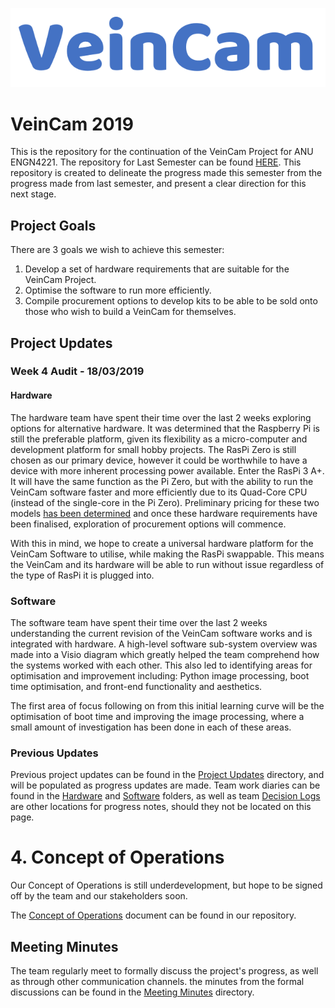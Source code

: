 
![VeinCam](https://github.com/chrisbodger/veincam2019/blob/master/Administration/Images/veincam1.png)

# VeinCam 2019

This is the repository for the continuation of the VeinCam Project for ANU ENGN4221. The repository for Last Semester can be found [HERE](https://www.github.com/chrisbodger/veincam). This repository is created to delineate the progress made this semester from the progress made from last semester, and present a clear direction for this next stage.

## Project Goals
There are 3 goals we wish to achieve this semester:

1. Develop a set of hardware requirements that are suitable for the VeinCam Project.
2. Optimise the software to run more efficiently.
3. Compile procurement options to develop kits to be able to be sold onto those who wish to build a VeinCam for themselves.

## Project Updates
### Week 4 Audit - 18/03/2019
#### Hardware
The hardware team have spent their time over the last 2 weeks exploring options for alternative hardware. It was determined that the Raspberry Pi is still the preferable platform, given its flexibility as a micro-computer and development platform for small hobby projects. The RasPi Zero is still chosen as our primary device, however it could be worthwhile to have a device with more inherent processing power available. Enter the RasPi 3 A+. It will have the same function as the Pi Zero, but with the ability to run the VeinCam software faster and more efficiently due to its Quad-Core CPU (instead of the single-core in the Pi Zero). Preliminary pricing for these two models [has been determined](/Hardware/Estimated%20Financials.xlsx) and once these hardware requirements have been finalised, exploration of procurement options will commence.   

With this in mind, we hope to create a universal hardware platform for the VeinCam Software to utilise, while making the RasPi swappable. This means the VeinCam and its hardware will be able to run without issue regardless of the type of RasPi it is plugged into.

### Software
The software team have spent their time over the last 2 weeks understanding the current revision of the VeinCam software works and is integrated with hardware. A high-level software sub-system overview was made into a Visio diagram which greatly helped the team comprehend how the systems worked with each other. This also led to identifying areas for optimisation and improvement including: Python image processing, boot time optimisation, and front-end functionality and aesthetics.

The first area of focus following on from this initial learning curve will be the optimisation of boot time and improving the image processing, where a small amount of investigation has been done in each of these areas.

### Previous Updates
Previous project updates can be found in the [Project Updates](Administration/project-updates) directory, and will be populated as progress updates are made. Team work diaries can be found in the [Hardware](/Hardware/HardwareDiary.md) and [Software](/Software/SoftwareDiary.md) folders, as well as team [Decision Logs](/Administration/Project/Decision-Log.md) are other locations for progress notes, should they not be located on this page.

# 4. Concept of Operations
Our Concept of Operations is still underdevelopment, but hope to be signed off by the team and our stakeholders soon.

The [Concept of Operations](Administration/Project/CONOPS.md) document can be found in our repository.

## Meeting Minutes
The team regularly meet to formally discuss the project's progress, as well as through other communication channels. the minutes from the formal discussions can be found in the [Meeting Minutes](Administration/meeting-minutes/) directory.
